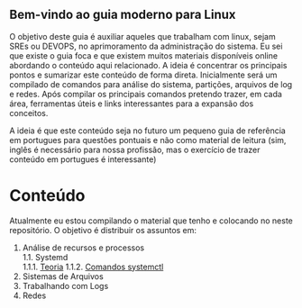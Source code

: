 ## Bem-vindo ao guia moderno para Linux

O objetivo deste guia é auxiliar aqueles que trabalham com linux, sejam SREs ou DEVOPS, no aprimoramento da administração do sistema. Eu sei que existe o guia foca e que existem muitos materiais disponíveis online abordando o conteúdo aqui relacionado. A ideia é concentrar os principais pontos e sumarizar este conteúdo de forma direta. Inicialmente será um compilado de comandos para análise do sistema, partições, arquivos de log e redes. Após compilar os principais comandos pretendo trazer, em cada área, ferramentas úteis e links interessantes para a expansão dos conceitos.

A ideia é que este conteúdo seja no futuro um pequeno guia de referência em portugues para questões pontuais e não como material de leitura (sim, inglês é necessário para nossa profissão, mas o exercício de trazer conteúdo em portugues é interessante)


# Conteúdo

Atualmente eu estou compilando o material que tenho e colocando no neste repositório. O objetivo é distribuir os assuntos em:

1.  Análise de recursos e processos  
  1.1. Systemd  
    1.1.1. [Teoria](systemd_teoria.md)
    1.1.2.  [Comandos systemctl](systemd.md)
2.  Sistemas de Arquivos
3.  Trabalhando com Logs
4.  Redes

